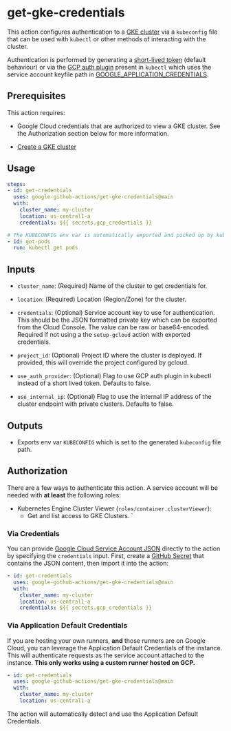 <!--
Copyright 2020 Google LLC

Licensed under the Apache License, Version 2.0 (the "License");
you may not use this file except in compliance with the License.
You may obtain a copy of the License at

    http://www.apache.org/licenses/LICENSE-2.0

Unless required by applicable law or agreed to in writing, software
distributed under the License is distributed on an "AS IS" BASIS,
WITHOUT WARRANTIES OR CONDITIONS OF ANY KIND, either express or implied.
See the License for the specific language governing permissions and
limitations under the License.
-->
# get-gke-credentials

This action configures authentication to a [GKE cluster][gke] via a `kubeconfig` file that can be used with `kubectl` or other methods of interacting with the cluster.

Authentication is performed by generating a [short-lived token][token] (default behaviour) or via the [GCP auth plugin][gcp-auth-plugin] present in `kubectl` which uses the service account keyfile path in [GOOGLE_APPLICATION_CREDENTIALS][gcp-gcloud-auth].

## Prerequisites

This action requires:

- Google Cloud credentials that are authorized to view a GKE cluster. See the Authorization section below for more information.

- [Create a GKE cluster](https://cloud.google.com/kubernetes-engine/docs/quickstart?_ga=2.267842766.1374248275.1591025444-475066991.1589991158)

## Usage

```yaml
steps:
- id: get-credentials
  uses: google-github-actions/get-gke-credentials@main
  with:
    cluster_name: my-cluster
    location: us-central1-a
    credentials: ${{ secrets.gcp_credentials }}

# The KUBECONFIG env var is automatically exported and picked up by kubectl.
- id: get-pods
  run: kubectl get pods
```

## Inputs

- `cluster_name`: (Required) Name of the cluster to get credentials for.

- `location`: (Required) Location (Region/Zone) for the cluster.

- `credentials`: (Optional) Service account key to use for authentication. This should be
  the JSON formatted private key which can be exported from the Cloud Console. The
  value can be raw or base64-encoded. Required if not using a the
  `setup-gcloud` action with exported credentials.

- `project_id`: (Optional) Project ID where the cluster is deployed. If provided, this
  will override the project configured by gcloud.

- `use_auth_provider`: (Optional) Flag to use GCP auth plugin in kubectl instead of a short lived token. Defaults to false.

- `use_internal_ip`: (Optional) Flag to use the internal IP address of the cluster endpoint with private clusters. Defaults to false.

## Outputs

- Exports env var `KUBECONFIG` which is set to the generated `kubeconfig` file path.

## Authorization

There are a few ways to authenticate this action. A service account will be needed
with **at least** the following roles:

- Kubernetes Engine Cluster Viewer (`roles/container.clusterViewer`):
  - Get and list access to GKE Clusters.
`

### Via Credentials

You can provide [Google Cloud Service Account JSON][sa] directly to the action
by specifying the `credentials` input. First, create a [GitHub
Secret][gh-secret] that contains the JSON content, then import it into the
action:

```yaml
- id: get-credentials
  uses: google-github-actions/get-gke-credentials@main
  with:
    cluster_name: my-cluster
    location: us-central1-a
    credentials: ${{ secrets.gcp_credentials }}
```

### Via Application Default Credentials

If you are hosting your own runners, **and** those runners are on Google Cloud,
you can leverage the Application Default Credentials of the instance. This will
authenticate requests as the service account attached to the instance. **This
only works using a custom runner hosted on GCP.**

```yaml
- id: get-credentials
  uses: google-github-actions/get-gke-credentials@main
  with:
    cluster_name: my-cluster
    location: us-central1-a
```

The action will automatically detect and use the Application Default
Credentials.

[gke]: https://cloud.google.com/kubernetes-engine
[gcp-auth-plugin]: https://github.com/kubernetes/client-go/tree/master/plugin/pkg/client/auth/gcp
[gcp-gcloud-auth]: https://cloud.google.com/kubernetes-engine/docs/how-to/api-server-authentication#using-gcloud-config
[token]: https://kubernetes.io/docs/reference/access-authn-authz/authentication/#openid-connect-tokens
[sm]: https://cloud.google.com/secret-manager
[sa]: https://cloud.google.com/iam/docs/creating-managing-service-accounts
[gh-runners]: https://help.github.com/en/actions/hosting-your-own-runners/about-self-hosted-runners
[gh-secret]: https://help.github.com/en/actions/configuring-and-managing-workflows/creating-and-storing-encrypted-secrets
[setup-gcloud]: ../setup-gcloud
